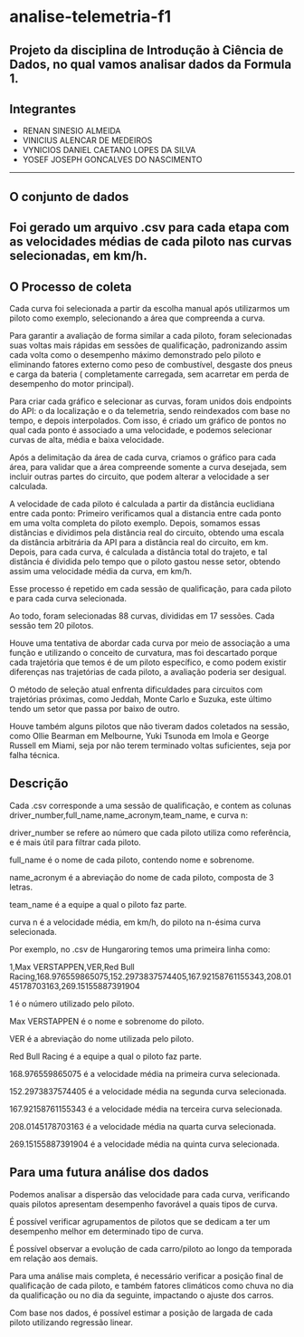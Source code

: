 # analise-telemetria-f1
Projeto da disciplina de Introdução à Ciência de Dados, no qual vamos analisar dados da Formula 1.
---
## Integrantes
* 	RENAN SINESIO ALMEIDA
*   VINICIUS ALENCAR DE MEDEIROS
*   VYNICIOS DANIEL CAETANO LOPES DA SILVA
*   YOSEF JOSEPH GONCALVES DO NASCIMENTO
---
## O conjunto de dados
Foi gerado um arquivo .csv para cada etapa com as velocidades médias de cada piloto nas curvas selecionadas, em km/h. 
---
## O Processo de coleta
Cada curva foi selecionada a partir da escolha manual após utilizarmos um piloto como exemplo, selecionando a área que compreenda a curva.

Para garantir a avaliação de forma similar a cada piloto, foram selecionadas suas voltas mais rápidas em sessões de qualificação, padronizando assim cada volta como o desempenho máximo demonstrado pelo piloto e eliminando fatores externo como peso de combustível, desgaste dos pneus e carga da bateria ( completamente carregada, sem acarretar em perda de desempenho do motor principal).

Para criar cada gráfico e selecionar as curvas, foram unidos dois endpoints do API: o da localização e o da telemetria, sendo reindexados com base no tempo, e depois interpolados. Com isso, é criado um gráfico de pontos no qual cada ponto é associado a uma velocidade, e podemos selecionar curvas de alta, média e baixa velocidade.

Após a delimitação da área de cada curva, criamos o gráfico para cada área, para validar que a área compreende somente a curva desejada, sem incluir outras partes do circuito, que podem alterar a velocidade a ser calculada.

A velocidade de cada piloto é calculada a partir da distância euclidiana entre cada ponto: Primeiro verificamos qual a distancia entre cada ponto em uma volta completa do piloto exemplo. Depois, somamos essas distâncias e dividimos pela distância real do circuito, obtendo uma escala da distância arbitrária da API para a distância real do circuito, em km. Depois, para cada curva, é calculada a distância total do trajeto, e tal distância é dividida pelo tempo que o piloto gastou nesse setor, obtendo assim uma velocidade média da curva, em km/h.

Esse processo é repetido em cada sessão de qualificação, para cada piloto e para cada curva selecionada.

Ao todo, foram selecionadas 88 curvas, divididas em 17 sessões. Cada sessão tem 20 pilotos.

Houve uma tentativa de abordar cada curva por meio de associação a uma função e utilizando o conceito de curvatura, mas foi descartado porque cada trajetória que temos é de um piloto específico, e como podem existir diferenças nas trajetórias de cada piloto, a avaliação poderia ser desigual.

O método de seleção atual enfrenta dificuldades para circuitos com trajetórias próximas, como Jeddah, Monte Carlo e Suzuka, este último tendo um setor que passa por baixo de outro.

Houve também alguns pilotos que não tiveram dados coletados na sessão, como Ollie Bearman em Melbourne, Yuki Tsunoda em Imola e George Russell em Miami, seja por não terem terminado voltas suficientes, seja por falha técnica.

## Descrição

Cada .csv corresponde a uma sessão de qualificação, e contem as colunas driver_number,full_name,name_acronym,team_name, e curva n:

driver_number se refere ao número que cada piloto utiliza como referência, e é mais útil para filtrar cada piloto.

full_name é o nome de cada piloto, contendo nome e sobrenome.

name_acronym é a abreviação do nome de cada piloto, composta de 3 letras.

team_name é a equipe a qual o piloto faz parte.

curva n é a velocidade média, em km/h, do piloto na n-ésima curva selecionada.

Por exemplo, no .csv de Hungaroring temos uma primeira linha como:

1,Max VERSTAPPEN,VER,Red Bull Racing,168.976559865075,152.2973837574405,167.92158761155343,208.0145178703163,269.15155887391904

1 é o número utilizado pelo piloto.

Max VERSTAPPEN é o nome e sobrenome do piloto.

VER é a abreviação do nome utilizada pelo piloto.

Red Bull Racing é a equipe a qual o piloto faz parte.

168.976559865075 é a velocidade média na primeira curva selecionada.

152.2973837574405 é a velocidade média na segunda curva selecionada.

167.92158761155343 é a velocidade média na terceira curva selecionada.

208.0145178703163 é a velocidade média na quarta curva selecionada.

269.15155887391904 é a velocidade média na quinta curva selecionada.

## Para uma futura análise dos dados

Podemos analisar a dispersão das velocidade para cada curva, verificando quais pilotos apresentam desempenho favorável a quais tipos de curva.

É possível verificar agrupamentos de pilotos que se dedicam a ter um desempenho melhor em determinado tipo de curva.

É possível observar a evolução de cada carro/piloto ao longo da temporada em relação aos demais.

Para uma análise mais completa, é necessário verificar a posição final de qualificação de cada piloto, e também fatores climáticos como chuva no dia da qualificação ou no dia da seguinte, impactando o ajuste dos carros.

Com base nos dados, é possível estimar a posição de largada de cada piloto utilizando regressão linear.
